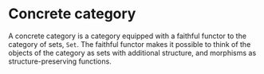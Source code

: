 # Concrete category

A concrete category is a category equipped with a faithful functor to the category of sets, `Set`. The faithful functor makes it possible to think of the objects of the category as sets with additional structure, and morphisms as structure-preserving functions.
